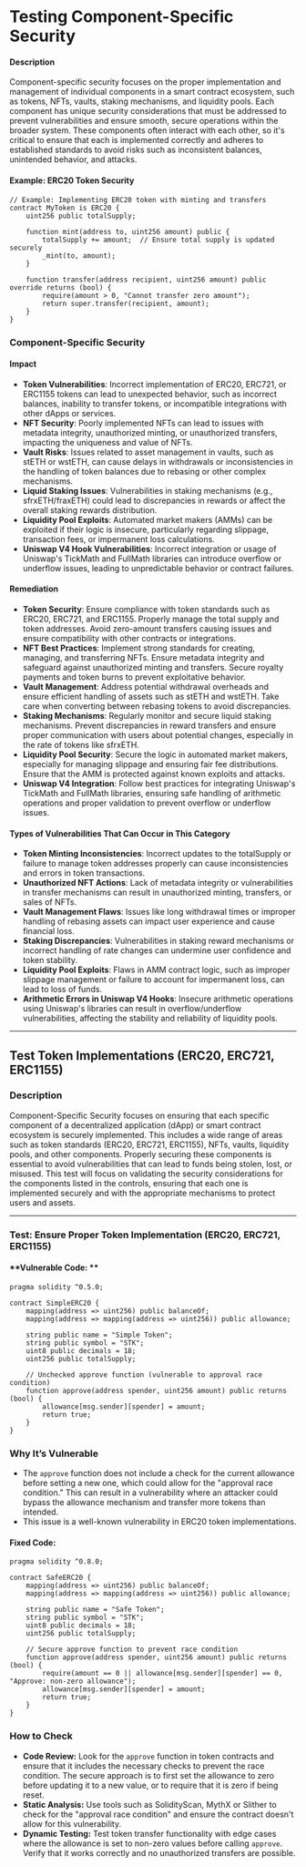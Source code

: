 # Testing Component-Specific Security

#### **Description**
Component-specific security focuses on the proper implementation and management of individual components in a smart contract ecosystem, such as tokens, NFTs, vaults, staking mechanisms, and liquidity pools. Each component has unique security considerations that must be addressed to prevent vulnerabilities and ensure smooth, secure operations within the broader system. These components often interact with each other, so it's critical to ensure that each is implemented correctly and adheres to established standards to avoid risks such as inconsistent balances, unintended behavior, and attacks.

#### **Example: ERC20 Token Security**
```solidity
// Example: Implementing ERC20 token with minting and transfers
contract MyToken is ERC20 {
    uint256 public totalSupply;

    function mint(address to, uint256 amount) public {
        totalSupply += amount;  // Ensure total supply is updated securely
        _mint(to, amount);
    }

    function transfer(address recipient, uint256 amount) public override returns (bool) {
        require(amount > 0, "Cannot transfer zero amount");
        return super.transfer(recipient, amount);
    }
}
```

### **Component-Specific Security**

#### **Impact**
- **Token Vulnerabilities**: Incorrect implementation of ERC20, ERC721, or ERC1155 tokens can lead to unexpected behavior, such as incorrect balances, inability to transfer tokens, or incompatible integrations with other dApps or services.
- **NFT Security**: Poorly implemented NFTs can lead to issues with metadata integrity, unauthorized minting, or unauthorized transfers, impacting the uniqueness and value of NFTs.
- **Vault Risks**: Issues related to asset management in vaults, such as stETH or wstETH, can cause delays in withdrawals or inconsistencies in the handling of token balances due to rebasing or other complex mechanisms.
- **Liquid Staking Issues**: Vulnerabilities in staking mechanisms (e.g., sfrxETH/fraxETH) could lead to discrepancies in rewards or affect the overall staking rewards distribution.
- **Liquidity Pool Exploits**: Automated market makers (AMMs) can be exploited if their logic is insecure, particularly regarding slippage, transaction fees, or impermanent loss calculations.
- **Uniswap V4 Hook Vulnerabilities**: Incorrect integration or usage of Uniswap's TickMath and FullMath libraries can introduce overflow or underflow issues, leading to unpredictable behavior or contract failures.

#### **Remediation**
- **Token Security**: Ensure compliance with token standards such as ERC20, ERC721, and ERC1155. Properly manage the total supply and token addresses. Avoid zero-amount transfers causing issues and ensure compatibility with other contracts or integrations.
- **NFT Best Practices**: Implement strong standards for creating, managing, and transferring NFTs. Ensure metadata integrity and safeguard against unauthorized minting and transfers. Secure royalty payments and token burns to prevent exploitative behavior.
- **Vault Management**: Address potential withdrawal overheads and ensure efficient handling of assets such as stETH and wstETH. Take care when converting between rebasing tokens to avoid discrepancies.
- **Staking Mechanisms**: Regularly monitor and secure liquid staking mechanisms. Prevent discrepancies in reward transfers and ensure proper communication with users about potential changes, especially in the rate of tokens like sfrxETH.
- **Liquidity Pool Security**: Secure the logic in automated market makers, especially for managing slippage and ensuring fair fee distributions. Ensure that the AMM is protected against known exploits and attacks.
- **Uniswap V4 Integration**: Follow best practices for integrating Uniswap's TickMath and FullMath libraries, ensuring safe handling of arithmetic operations and proper validation to prevent overflow or underflow issues.

#### **Types of Vulnerabilities That Can Occur in This Category**
- **Token Minting Inconsistencies**: Incorrect updates to the totalSupply or failure to manage token addresses properly can cause inconsistencies and errors in token transactions.
- **Unauthorized NFT Actions**: Lack of metadata integrity or vulnerabilities in transfer mechanisms can result in unauthorized minting, transfers, or sales of NFTs.
- **Vault Management Flaws**: Issues like long withdrawal times or improper handling of rebasing assets can impact user experience and cause financial loss.
- **Staking Discrepancies**: Vulnerabilities in staking reward mechanisms or incorrect handling of rate changes can undermine user confidence and token stability.
- **Liquidity Pool Exploits**: Flaws in AMM contract logic, such as improper slippage management or failure to account for impermanent loss, can lead to loss of funds.
- **Arithmetic Errors in Uniswap V4 Hooks**: Insecure arithmetic operations using Uniswap's libraries can result in overflow/underflow vulnerabilities, affecting the stability and reliability of liquidity pools.


---

## Test Token Implementations (ERC20, ERC721, ERC1155)


### **Description**
Component-Specific Security focuses on ensuring that each specific component of a decentralized application (dApp) or smart contract ecosystem is securely implemented. This includes a wide range of areas such as token standards (ERC20, ERC721, ERC1155), NFTs, vaults, liquidity pools, and other components. Properly securing these components is essential to avoid vulnerabilities that can lead to funds being stolen, lost, or misused. This test will focus on validating the security considerations for the components listed in the controls, ensuring that each one is implemented securely and with the appropriate mechanisms to protect users and assets.

---

### **Test: Ensure Proper Token Implementation (ERC20, ERC721, ERC1155)**

#### **Vulnerable Code: **

```solidity
pragma solidity ^0.5.0;

contract SimpleERC20 {
    mapping(address => uint256) public balanceOf;
    mapping(address => mapping(address => uint256)) public allowance;
    
    string public name = "Simple Token";
    string public symbol = "STK";
    uint8 public decimals = 18;
    uint256 public totalSupply;
    
    // Unchecked approve function (vulnerable to approval race condition)
    function approve(address spender, uint256 amount) public returns (bool) {
        allowance[msg.sender][spender] = amount;
        return true;
    }
}
```

### **Why It’s Vulnerable**
- The `approve` function does not include a check for the current allowance before setting a new one, which could allow for the "approval race condition." This can result in a vulnerability where an attacker could bypass the allowance mechanism and transfer more tokens than intended.  
- This issue is a well-known vulnerability in ERC20 token implementations.


#### Fixed Code:

```solidity
pragma solidity ^0.8.0;

contract SafeERC20 {
    mapping(address => uint256) public balanceOf;
    mapping(address => mapping(address => uint256)) public allowance;
    
    string public name = "Safe Token";
    string public symbol = "STK";
    uint8 public decimals = 18;
    uint256 public totalSupply;
    
    // Secure approve function to prevent race condition
    function approve(address spender, uint256 amount) public returns (bool) {
        require(amount == 0 || allowance[msg.sender][spender] == 0, "Approve: non-zero allowance");
        allowance[msg.sender][spender] = amount;
        return true;
    }
}
```

### **How to Check**
- **Code Review:** Look for the `approve` function in token contracts and ensure that it includes the necessary checks to prevent the race condition. The secure approach is to first set the allowance to zero before updating it to a new value, or to require that it is zero if being reset.
- **Static Analysis:** Use tools such as SolidityScan, MythX or Slither to check for the "approval race condition" and ensure the contract doesn't allow for this vulnerability.
- **Dynamic Testing:** Test token transfer functionality with edge cases where the allowance is set to non-zero values before calling `approve`. Verify that it works correctly and no unauthorized transfers are possible.
